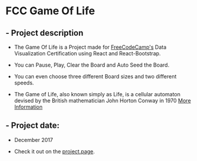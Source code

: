 # FCC Game Of Life

## - Project description

+ The Game Of Life is a Project made for [ FreeCodeCamp's]("https://www.freecodecamp.org/") Data Visualization Certification using React and React-Bootstrap.

+ You can Pause, Play, Clear the Board and Auto Seed the Board.

+ You can even choose three different Board sizes and two different speeds.

+ The Game of Life, also known simply as Life, is a cellular automaton devised by the British mathematician John Horton Conway in 1970 [ More Information]("https://en.wikipedia.org/wiki/Conway%27s_Game_of_Life")

## - Project date:

+ December 2017

+ Check it out on the [project.page](https://joao-henrique.github.io/FCC-Game-Of-Life/).
